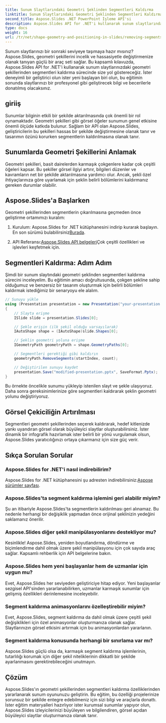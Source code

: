```yaml
---
title: Sunum Slaytlarındaki Geometri Şeklinden Segmentleri Kaldırma
linktitle: Sunum Slaytlarındaki Geometri Şeklinden Segmentleri Kaldırma
second_title: Aspose.Slides .NET PowerPoint İşleme API'si
description: Aspose.Slides API for .NET'i kullanarak sunum slaytlarındaki geometri şekillerinden segmentleri nasıl kaldıracağınızı öğrenin. Kaynak koduyla adım adım kılavuz. Slaytlarınızı hassas bir şekilde geliştirin.
type: docs
weight: 16
url: /tr/net/shape-geometry-and-positioning-in-slides/removing-segments-geometry-shape/
---
```


Sunum slaytlarınızı bir sonraki seviyeye taşımaya hazır mısınız? Aspose.Slides, geometri şekillerini incelik ve hassasiyetle değiştirmenize olanak tanıyan güçlü bir araç seti sağlar. Bu kapsamlı kılavuzda, Aspose.Slides API for .NET'i kullanarak sunum slaytlarınızdaki geometri şekillerinden segmentleri kaldırma sürecinde size yol göstereceğiz. İster deneyimli bir geliştirici olun ister yeni başlayan biri olun, bu eğitimin sonunda slaytlarınızı bir profesyonel gibi geliştirecek bilgi ve becerilerle donatılmış olacaksınız.

## giriiş

Sunumlar bilginin etkili bir şekilde aktarılmasında çok önemli bir rol oynamaktadır. Geometri şekilleri gibi görsel öğeler sunumun genel etkisine önemli ölçüde katkıda bulunur. Sağlam bir API olan Aspose.Slides, geliştiricilerin bu şekilleri hassas bir şekilde değiştirmesine olanak tanır ve tasarımın özünü korurken segmentlerin kaldırılmasına olanak tanır.

## Sunumlarda Geometri Şekillerini Anlamak

Geometri şekilleri, basit dairelerden karmaşık çokgenlere kadar çok çeşitli öğeleri kapsar. Bu şekiller görsel ilgiyi artırır, bilgileri düzenler ve kavramların net bir şekilde aktarılmasına yardımcı olur. Ancak, şekli özel ihtiyaçlarınıza göre uyarlamak için şeklin belirli bölümlerini kaldırmanız gereken durumlar olabilir.

## Aspose.Slides'a Başlarken

Geometri şekillerinden segmentlerin çıkarılmasına geçmeden önce geliştirme ortamımızı kuralım:

1.  Kurulum: Aspose.Slides for .NET kütüphanesini indirip kurarak başlayın. En son sürümü bulabilirsiniz[Burada](https://releases.aspose.com/slides/net/).

2.  API Referansı:[Aspose.Slides API belgeleri](https://reference.aspose.com/slides/net/)Çok çeşitli özellikleri ve işlevleri keşfetmek için.

## Segmentleri Kaldırma: Adım Adım

Şimdi bir sunum slaytındaki geometri şeklinden segmentleri kaldırma sürecini inceleyelim. Bu eğitimin amacı doğrultusunda, çokgen şekline sahip olduğumuz ve benzersiz bir tasarım oluşturmak için belirli bölümleri kaldırmak istediğimiz bir senaryoyu ele alalım.

```csharp
// Sunuyu yükle
using (Presentation presentation = new Presentation("your-presentation.pptx"))
{
    // Slayta erişme
    ISlide slide = presentation.Slides[0];

    // Şekle erişin (ilk şekil olduğu varsayılarak)
    IAutoShape shape = (IAutoShape)slide.Shapes[0];

    // Şeklin geometri yoluna erişme
    IGeometryPath geometryPath = shape.GeometryPaths[0];

    // Segmentleri gerektiği gibi kaldırın
    geometryPath.RemoveSegments(startIndex, count);

    // Değiştirilen sunuyu kaydet
    presentation.Save("modified-presentation.pptx", SaveFormat.Pptx);
}
```

Bu örnekte öncelikle sunumu yükleyip istenilen slayt ve şekle ulaşıyoruz. Daha sonra gereksinimlerinize göre segmentleri kaldırarak şeklin geometri yolunu değiştiriyoruz.

## Görsel Çekiciliğin Artırılması

Segmentleri geometri şekillerinden seçerek kaldırarak, hedef kitlenizde yankı uyandıran görsel olarak büyüleyici slaytlar oluşturabilirsiniz. İster dinamik bir infografik hazırlamak ister belirli bir yönü vurgulamak olsun, Aspose.Slides yaratıcılığınızı ortaya çıkarmanız için size güç verir.

## Sıkça Sorulan Sorular

### Aspose.Slides for .NET'i nasıl indirebilirim?

Aspose.Slides for .NET kütüphanesini şu adresten indirebilirsiniz:[Aspose sürümler sayfası](https://releases.aspose.com/slides/net/). 

### Aspose.Slides'ta segment kaldırma işlemini geri alabilir miyim?

Şu an itibariyle Aspose.Slides'ta segmentlerin kaldırılması geri alınamaz. Bu nedenle herhangi bir değişiklik yapmadan önce orijinal şeklinizin yedeğini saklamanız önerilir.

### Aspose.Slides diğer şekil manipülasyonlarını destekliyor mu?

Kesinlikle! Aspose.Slides, yeniden boyutlandırma, döndürme ve biçimlendirme dahil olmak üzere şekil manipülasyonu için çok sayıda araç sağlar. Kapsamlı rehberlik için API belgelerine bakın.

### Aspose.Slides hem yeni başlayanlar hem de uzmanlar için uygun mu?

Evet, Aspose.Slides her seviyeden geliştiriciye hitap ediyor. Yeni başlayanlar sezgisel API'sinden yararlanabilirken, uzmanlar karmaşık sunumlar için gelişmiş özellikleri derinlemesine inceleyebilir.

### Segment kaldırma animasyonlarını özelleştirebilir miyim?

Evet, Aspose.Slides, segment kaldırma da dahil olmak üzere çeşitli şekil değişiklikleri için özel animasyonlar oluşturmanıza olanak sağlar. Slaytlarınızın görsel etkisini artırmak için bu animasyonlardan yararlanın.

### Segment kaldırma konusunda herhangi bir sınırlama var mı?

Aspose.Slides güçlü olsa da, karmaşık segment kaldırma işlemlerinin, tutarlılığı korumak için diğer şekil niteliklerinin dikkatli bir şekilde ayarlanmasını gerektirebileceğini unutmayın.

## Çözüm

Aspose.Slides'ın geometri şekillerinden segmentleri kaldırma özelliklerinden yararlanarak sunum oyununuzu geliştirin. Bu eğitim, bu özelliği projelerinize sorunsuz bir şekilde entegre edebilmeniz için sizi bilgi ve araçlarla donattı. İster eğitim materyalleri hazırlıyor ister kurumsal sunumlar yapıyor olun, Aspose.Slides izleyicilerinizi büyüleyen ve bilgilendiren, görsel açıdan büyüleyici slaytlar oluşturmanıza olanak tanır.